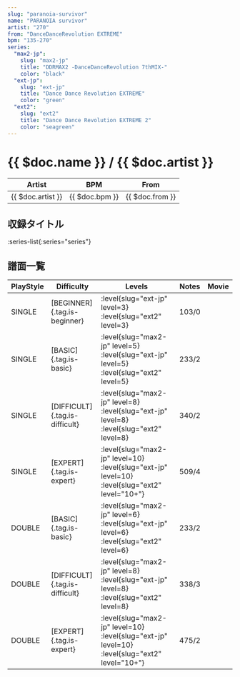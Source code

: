 ```yaml
---
slug: "paranoia-survivor"
name: "PARANOIA survivor"
artist: "270"
from: "DanceDanceRevolution EXTREME"
bpm: "135-270"
series:
  "max2-jp":
    slug: "max2-jp"
    title: "DDRMAX2 -DanceDanceRevolution 7thMIX-"
    color: "black"
  "ext-jp":
    slug: "ext-jp"
    title: "Dance Dance Revolution EXTREME"
    color: "green"
  "ext2":
    slug: "ext2"
    title: "Dance Dance Revolution EXTREME 2"
    color: "seagreen"
---
```


# {{ $doc.name }} / {{ $doc.artist }}

|Artist|BPM|From|
|------|---|----|
|{{ $doc.artist }}|{{ $doc.bpm }}|{{ $doc.from }}|

## 収録タイトル

:series-list{:series="series"}

## 譜面一覧

|PlayStyle|Difficulty|Levels|Notes|Movie|
|---------|----------|------|-----|-----|
|SINGLE|[BEGINNER]{.tag.is-beginner}|:level{slug="ext-jp" level=3} :level{slug="ext2" level=3}|103/0||
|SINGLE|[BASIC]{.tag.is-basic}|:level{slug="max2-jp" level=5} :level{slug="ext-jp" level=5} :level{slug="ext2" level=5}|233/2||
|SINGLE|[DIFFICULT]{.tag.is-difficult}|:level{slug="max2-jp" level=8} :level{slug="ext-jp" level=8} :level{slug="ext2" level=8}|340/2||
|SINGLE|[EXPERT]{.tag.is-expert}|:level{slug="max2-jp" level=10} :level{slug="ext-jp" level=10} :level{slug="ext2" level="10+"}|509/4||
|DOUBLE|[BASIC]{.tag.is-basic}|:level{slug="max2-jp" level=6} :level{slug="ext-jp" level=6} :level{slug="ext2" level=6}|233/2||
|DOUBLE|[DIFFICULT]{.tag.is-difficult}|:level{slug="max2-jp" level=8} :level{slug="ext-jp" level=8} :level{slug="ext2" level=8}|338/3||
|DOUBLE|[EXPERT]{.tag.is-expert}|:level{slug="max2-jp" level=10} :level{slug="ext-jp" level=10} :level{slug="ext2" level="10+"}|475/2||
